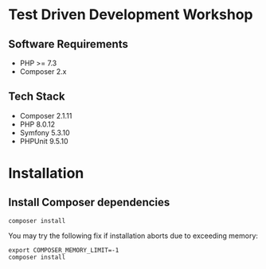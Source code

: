 # Test Driven Development Workshop

## Software Requirements
- PHP >= 7.3
- Composer 2.x

## Tech Stack
- Composer 2.1.11
- PHP 8.0.12
- Symfony 5.3.10
- PHPUnit 9.5.10

# Installation

## Install Composer dependencies
```
composer install
```

You may try the following fix if installation aborts due to exceeding memory:
```
export COMPOSER_MEMORY_LIMIT=-1
composer install
```
